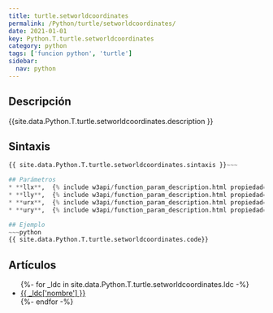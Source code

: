 ```yaml
---
title: turtle.setworldcoordinates
permalink: /Python/turtle/setworldcoordinates/
date: 2021-01-01
key: Python.T.turtle.setworldcoordinates
category: python
tags: ['funcion python', 'turtle']
sidebar: 
  nav: python
---
```


## Descripción
{{site.data.Python.T.turtle.setworldcoordinates.description }}

## Sintaxis
~~~python
{{ site.data.Python.T.turtle.setworldcoordinates.sintaxis }}~~~

## Parámetros
* **llx**,  {% include w3api/function_param_description.html propiedad=site.data.Python.T.turtle.setworldcoordinates valor="llx" %}
* **lly**,  {% include w3api/function_param_description.html propiedad=site.data.Python.T.turtle.setworldcoordinates valor="lly" %}
* **urx**,  {% include w3api/function_param_description.html propiedad=site.data.Python.T.turtle.setworldcoordinates valor="urx" %}
* **ury**,  {% include w3api/function_param_description.html propiedad=site.data.Python.T.turtle.setworldcoordinates valor="ury" %}

## Ejemplo
~~~python
{{ site.data.Python.T.turtle.setworldcoordinates.code}}
~~~

## Artículos
<ul>
{%- for _ldc in site.data.Python.T.turtle.setworldcoordinates.ldc -%}
   <li>
       <a href="{{_ldc['url'] }}">{{ _ldc['nombre'] }}</a>
   </li>
{%- endfor -%}
</ul>
